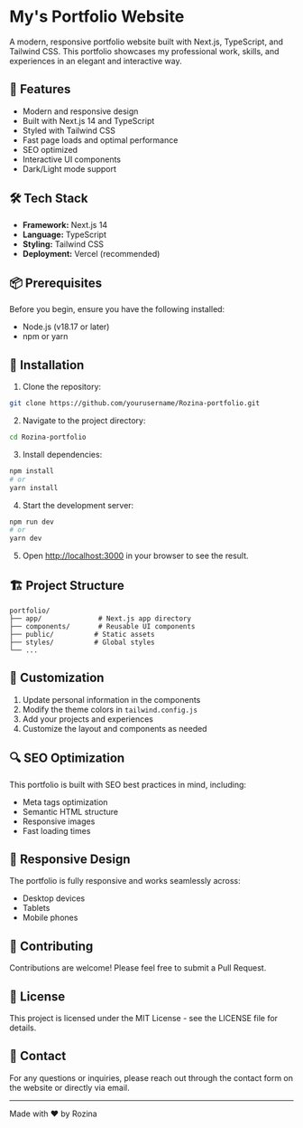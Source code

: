 # My's Portfolio Website

A modern, responsive portfolio website built with Next.js, TypeScript, and Tailwind CSS. This portfolio showcases my professional work, skills, and experiences in an elegant and interactive way.

## 🚀 Features

- Modern and responsive design
- Built with Next.js 14 and TypeScript
- Styled with Tailwind CSS
- Fast page loads and optimal performance
- SEO optimized
- Interactive UI components
- Dark/Light mode support

## 🛠️ Tech Stack

- **Framework:** Next.js 14
- **Language:** TypeScript
- **Styling:** Tailwind CSS
- **Deployment:** Vercel (recommended)

## 📦 Prerequisites

Before you begin, ensure you have the following installed:
- Node.js (v18.17 or later)
- npm or yarn

## 🔧 Installation

1. Clone the repository:
```bash
git clone https://github.com/yourusername/Rozina-portfolio.git
```

2. Navigate to the project directory:
```bash
cd Rozina-portfolio
```

3. Install dependencies:
```bash
npm install
# or
yarn install
```

4. Start the development server:
```bash
npm run dev
# or
yarn dev
```

5. Open [http://localhost:3000](http://localhost:3000) in your browser to see the result.

## 🏗️ Project Structure

```
portfolio/
├── app/              # Next.js app directory
├── components/       # Reusable UI components
├── public/          # Static assets
├── styles/          # Global styles
└── ...
```

## 📝 Customization

1. Update personal information in the components
2. Modify the theme colors in `tailwind.config.js`
3. Add your projects and experiences
4. Customize the layout and components as needed

## 🔍 SEO Optimization

This portfolio is built with SEO best practices in mind, including:
- Meta tags optimization
- Semantic HTML structure
- Responsive images
- Fast loading times

## 📱 Responsive Design

The portfolio is fully responsive and works seamlessly across:
- Desktop devices
- Tablets
- Mobile phones

## 🤝 Contributing

Contributions are welcome! Please feel free to submit a Pull Request.

## 📄 License

This project is licensed under the MIT License - see the LICENSE file for details.

## 📧 Contact

For any questions or inquiries, please reach out through the contact form on the website or directly via email.

---

Made with ❤️ by Rozina